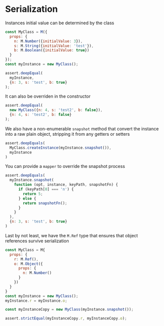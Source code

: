 # Serialization

Instances initial value can be determined by the class

```js
const MyClass = M({
  props: {
    n: M.Number({initialValue: 3}),
    s: M.String({initialValue: 'test'}),
    b: M.Boolean({initialValue: true})
  }
});
const myInstance = new MyClass();

assert.deepEqual(
  myInstance,
  {n: 3, s: 'test', b: true}
);
```

It can also be overriden in the constructor

```js
assert.deepEqual(
  new MyClass({n: 4, s: 'test2', b: false}),
  {n: 4, s: 'test2', b: false}
);
```

We also have a non-enumerable `snapshot` method that convert the instance into a raw plain object, stripping it from any getters or setters

```js
assert.deepEquals(
  MyClass.createInstance(myInstance.snapshot()),
  myInstance
)
```

You can provide a `mapper` to override the snapshot process

```js
assert.deepEquals(
  myInstance.snapshot(
    function (opt, instance, keyPath, snapshotFn) {
      if (keyPath[0] === 'n') {
        return 5;
      } else {
        return snapshotFn();
      }
    }
  ),
  {n: 3, s: 'test', b: true}
)
```

Last by not least, we have the `M.Ref` type that ensures that object references survive serialization

```js
const MyClass = M{
  props: {
    r: M.Ref(),
    o: M.Object({
      props: {
        n: M.Number()
      }
    })
  }
}
const myInstance = new MyClass();
myInstance.r = myInstance.o;

const myInstanceCopy = new MyClass(myInstance.snapshot());

assert.strictEqual(myInstanceCopy.r, myInstanceCopy.o);

```